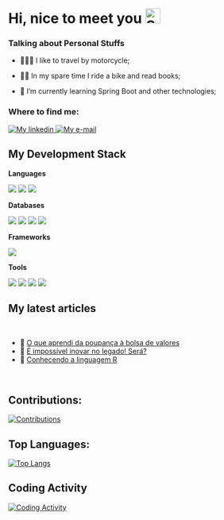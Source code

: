 # Hi, nice to meet you <img width="30" src="https://emojis.slackmojis.com/emojis/images/1531849430/4246/blob-sunglasses.gif?1531849430" alt="Sunglasses emoji" />

### Talking about Personal Stuffs

- 👩🏻‍🚀 I like to travel by motorcycle;

- 👩🏻‍ In my spare time I ride a bike and read books;

- 🌱 I’m currently learning Spring Boot and other technologies; 


### Where to find me:

<a href="https://www.linkedin.com/in/sartorileonardo/">
  <img alt="My linkedin" src="https://img.shields.io/badge/LinkedIn-0077B5?style=for-the-badge&logo=linkedin&logoColor=white" />
</a>

<a href="mailto:leonardosartorigt4@gmail.com">
  <img alt="My e-mail"  src="https://img.shields.io/badge/Gmail-D14836?style=for-the-badge&logo=gmail&logoColor=white" />
</a>

## My Development Stack

**Languages**

<img src="https://img.shields.io/badge/Java-ED8B00?style=for-the-badge&logo=java&logoColor=white" />
<img src="https://img.shields.io/badge/JavaScript-323330?style=for-the-badge&logo=javascript&logoColor=F7DF1E" />
<img src="https://img.shields.io/badge/TypeScript-007ACC?style=for-the-badge&logo=typescript&logoColor=white" />

**Databases**

<img src="https://img.shields.io/badge/MySQL-00000F?style=for-the-badge&logo=mysql&logoColor=white" />
<img src="https://img.shields.io/badge/PostgreSQL-316192?style=for-the-badge&logo=postgresql&logoColor=white" />
<img src="https://img.shields.io/badge/Microsoft%20SQL%20Server-CC2927?style=for-the-badge&logo=microsoft%20sql%20server&logoColor=white" />
<img src="https://img.shields.io/badge/MongoDB-white?style=for-the-badge&logo=mongodb&logoColor=4EA94B" />

**Frameworks**

<img src="https://img.shields.io/badge/Spring_Boot-F2F4F9?style=for-the-badge&logo=spring-boot" />

**Tools**

<img src="https://img.shields.io/badge/Git-F05032?style=for-the-badge&logo=git&logoColor=white"/>
<img src="https://img.shields.io/badge/Postman-FF6C37?style=for-the-badge&logo=Postman&logoColor=white"/>
<img src="https://img.shields.io/badge/Docker-2CA5E0?style=for-the-badge&logo=docker&logoColor=white"/>
<img src="https://img.shields.io/badge/Apache_Kafka-231F20?style=for-the-badge&logo=apache-kafka&logoColor=white"/>


## My latest articles

<br/>

- 📌 [O que aprendi da poupança à bolsa de valores](https://www.linkedin.com/pulse/o-que-aprendi-da-poupan%C3%A7a-%C3%A0-bolsa-de-valores-leonardo-sartori/)<br />
- 📌 [É impossível inovar no legado! Será?](https://www.linkedin.com/pulse/%C3%A9-imposs%C3%ADvel-inovar-legado-ser%C3%A1-leonardo-sartori/)
- 📌 [Conhecendo a linguagem R](https://www.linkedin.com/pulse/conhecendo-linguagem-r-leonardo-sartori/)

<br/>

## Contributions:
[![Contributions](https://github-readme-streak-stats.herokuapp.com?user=sartorileonardo&theme=dark&date_format=M%20j%5B%2C%20Y%5D)](https://github.com/anuraghazra/github-readme-stats)

## Top Languages:
[![Top Langs](https://github-readme-stats.vercel.app/api/top-langs/?username=sartorileonardo&hide=html,css,python&langs_count=5&include_all_commits&count_private=false&theme=dark)](https://github.com/anuraghazra/github-readme-stats)

## Coding Activity
[![Coding Activity](https://github-readme-stats.vercel.app/api?username=sartorileonardo&langs_count=5&include_all_commits&count_private=true&theme=dark)](https://github.com/anuraghazra/github-readme-stats)


